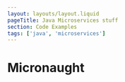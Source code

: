 ```yaml
---
layout: layouts/layout.liquid
pageTitle: Java Microservices stuff
section: Code Examples
tags: ['java', 'microservices']
---
```


# Micronaught